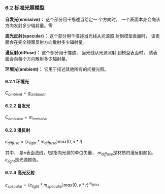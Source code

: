### 6.2 标准光照模型

**自发光(emissive)：** 这个部分用千描述当给定一 个方向时， 一个表面本身会向该方向发射多少辐射量。需

**高光反射(specular)：** 这个部分用千描述当光线从光源照 射到模型表面时， 该表面会在完全镜面反射方向散射多少辐射量。

**漫反射(diffuse)：** 这个部分用于描述， 当光线从光源照射 到模型表面时， 该表面会向每个方向散射多少辐射量。

**环境光(ambient)：** 它用于描述其他所有的间接光照。

#### 6.2.1 环境光

 $C_{ambient}=g_{amboent}$

#### 6.2.2 自发光
$C_{emissive}=m_{emissive}$

#### 6.2.3 漫反射
$c_{diffuse}=(c_{light}*m_{diffuse})max(0,n*I)$

其中， 是n表面法线，$I$是指向光源的单位矢量， $m_{diffuse}$是材质的漫反射颜色，$c_{light}$是光源颜色。

#### 6.2.4 高光反射

$c_{spscular}=(c_{light}*m_{specular})max(0,v*r)^{m_{gloss}}$

